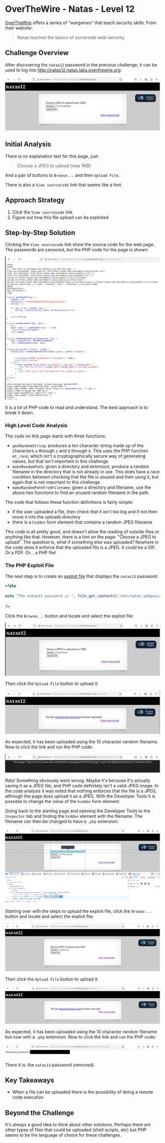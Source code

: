 # OverTheWire - Natas - Level 12

[OverTheWire](https://overthewire.org) offers a series of "wargames" that teach
security skills. From their website:

> Natas teaches the basics of serverside web-security.

## Challenge Overview

After discovering the `natas12` password in the previous challenge, it can be
used to log into http://natas12.natas.labs.overthewire.org:

![The Index Page](images/level_12/00_index_page.png)

## Initial Analysis

There is no explanation text for this page, just:

> Choose a JPEG to upload (max 1KB):

And a pair of buttons to `Browse...` and then `Upload File`.

There is also a `View sourcecode` link that seems like a hint.

## Approach Strategy

1. Click the `View sourcecode` link
1. Figure out how this file upload can be exploited

## Step-by-Step Solution

Clicking the `View sourcecode` link show the source code for the web page. The
passwords are censored, but the PHP code for the page is shown:

![Index Source Code](images/level_12/01_index_source_code.png)

It is a lot of PHP code to read and understand. The best approach is to break it
down.

### High Level Code Analysis

The code on this page starts with three functions:

- `genRandomString`: produces a ten character string made up of the characters
  `a` through `z` and `0` through `9`. This uses the PHP function `mt_rand`,
  which isn't a cryptographically secure way of generating values, but that
  isn't important in this challenge
- `makeRandomPath`: given a directory and extension, produce a random filename
  in the directory that is not already in use. This does have a race condition
  between checking that the file is unused and then using it, but again that is
  not important to this challenge
- `makeRandomPathFromFilename`: given a directory and filename, use the above
  two functions to find an unused random filename in the path.

The code that follows these function definitions is fairly simple:

- if the user uploaded a file, then check that it isn't too big and if not then
  move it into the uploads directory
- there is a `hidden` form element that contains a random JPEG filename

This code is all pretty good, and doesn't allow the reading of outside files or
anything like that. However, there is a hint on the page: "Choose a JPEG to
upload". The question is, what if something else was uploaded? Nowhere in the
code does it enforce that the uploaded file is a JPEG. It could be a GIF. Or a
PDF. Or... a PHP file!

### The PHP Exploit File

The next step is to create an [exploit file](files/level_12/exploit.php) that
displays the `natas13` password:

```php
<?php

echo "The natas13 password is ", file_get_contents('/etc/natas_webpass/natas13');

?>
```

Click the `Browse...` button and locate and select the exploit file:

![Exploit File](images/level_12/02_exploit_file.png)

Then click the `Upload File` button to upload it:

![Uploaded File](images/level_12/03_uploaded_file.png)

As expected, it has been uploaded using the 10 character random filename. Now to
click the link and run the PHP code:

![Image Errors](images/level_12/04_image_errors.png)

Rats! Something obviously went wrong. Maybe it's because it's actually saving it
as a JPEG file, and PHP code definitely isn't a valid JPEG image. In the code
analysis it was noted that nothing enforces that the file is a JPEG, although
the page does upload it as a JPEG. With the Developer Tools it is possible to
change the value of the `hidden` form element.

Going back to the starting page and opening the Developer Tools to the
`Inspector` tab and finding the `hidden` element with the filename. The filename
can then be changed to have a `.php` extension:

![Hidden Element](images/level_12/05_hidden_element.png)

Starting over with the steps to upload the exploit file, click the `Browse...`
button and locate and select the exploit file:

![Exploit File](images/level_12/06_exploit_file.png)

Then click the `Upload File` button to upload it:

![Uploaded File](images/level_12/07_uploaded_file.png)

As expected, it has been uploaded using the 10 character random filename but now
with a `.php` extension. Now to click the link and run the PHP code:

![The Password](images/level_12/08_password.png)

There it is: the `natas13` password (removed).

## Key Takeaways

- When a file can be uploaded there is the possibility of doing a remote code
  execution

## Beyond the Challenge

It's always a good idea to think about other solutions. Perhaps there are other
types of files that could be uploaded (shell scripts, etc) but PHP seems to be
the language of choice for these challenges.
